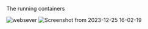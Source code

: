 The running containers

![websever](https://github.com/alexa221/Data_warehouse/assets/67500303/1860ea6e-e8b4-44bb-bf6d-d49c4398dd08)
![Screenshot from 2023-12-25 16-02-19](https://github.com/alexa221/Data_warehouse/assets/67500303/bb3361bc-f568-482a-bebf-37f2e03617bf)


